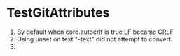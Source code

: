 # TestGitAttributes

1. By default when core.autocrlf is true LF became CRLF
2. Using unset on text "-text" did not attempt to convert.
3. 

